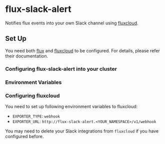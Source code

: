 flux-slack-alert
=====================

Notifies flux events into your own Slack channel using [fluxcloud](https://github.com/justinbarrick/fluxcloud).


## Set Up

You need both [flux](https://github.com/fluxcd/flux) and [fluxcloud](https://github.com/justinbarrick/fluxcloud) to be configured.
For details, please refer their documentation.

### Configuring flux-slack-alert into your cluster

### Environment Variables


### Configuring fluxcloud

You need to set up following environment variables to fluxcloud:

 - `EXPORTER_TYPE`: `webhook`
 - `EXPORTER_URL`: `http://flux-slack-alert.<YOUR_NAMESPACE>/v1/webhook`

You may need to delete your Slack integrations from `fluxcloud` if you have configured before.
